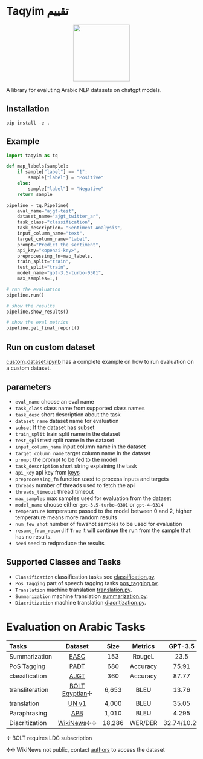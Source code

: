 # Taqyim تقييم

<p align="center">
    <img width = "150px" src="https://github.com/ARBML/Taqyim/assets/15667714/6710535a-4d0b-4c1a-8c35-49b2e2110600"></img>
</p>

A library for evaluting Arabic NLP datasets on chatgpt models. 

## Installation

```
pip install -e .
```

## Example 

```python
import taqyim as tq

def map_labels(sample):
    if sample["label"] == "1":
        sample["label"] = "Positive"
    else:
        sample["label"] = "Negative"
    return sample

pipeline = tq.Pipeline(
    eval_name="ajgt-test",
    dataset_name="ajgt_twitter_ar",
    task_class="classification",
    task_description= "Sentiment Analysis",
    input_column_name="text",
    target_column_name="label",
    prompt="Predict the sentiment",
    api_key="<openai-key>",
    preprocessing_fn=map_labels,
    train_split="train",
    test_split="train",
    model_name="gpt-3.5-turbo-0301",
    max_samples=1,)

# run the evaluation
pipeline.run()

# show the results
pipeline.show_results()

# show the eval metrics
pipeline.get_final_report()

```

## Run on custom dataset

[custom_dataset.ipynb](custom_dataset.ipynb) has a complete example on how to run evaluation on a custom dataset. 


## parameters

-    `eval_name` choose an eval name
-    `task_class` class name from supported class names
-    `task_desc` short description about the task
-    `dataset_name` dataset name for evaluation
-    `subset` If the dataset has subset
-    `train_split` train split name in the dataset
-    `test_split`test split name in the dataset
-    `input_column_name` input column name in the dataset
-    `target_column_name` target column name in the dataset
-    `prompt` the prompt to be fed to the model
-    `task_description` short string explaining the task
-    `api_key` api key from [keys](https://platform.openai.com/account/api-keys)
-    `preprocessing_fn` function used to process inputs and targets 
-    `threads` number of threads used to fetch the api
-    `threads_timeout` thread timeout 
-    `max_samples` max samples used for evaluation from the dataset 
-    `model_name` choose either `gpt-3.5-turbo-0301` or `gpt-4-0314`
-    `temperature` temperature passed to the model between 0 and 2, higher temperature means more random results
-    `num_few_shot` number of fewshot samples to be used for evaluation
-    `resume_from_record` if `True` it will continue the run from the sample that has no results. 
-    `seed` seed to redproduce the results

## Supported Classes and Tasks

* `Classification` classification tasks see [classification.py](examples/classification.py).
* `Pos_Tagging` part of speech tagging tasks [pos_tagging.py](examples/pos_tagging.py).
* `Translation` machine translation [translation.py](examples/translation.py).
* `Summarization` machine translation [summarization.py](examples/summarization.py).
* `Diacritization` machine translation [diacritization.py](examples/diacritization.py).

# Evaluation on Arabic Tasks 

|Tasks              |Dataset        |Size       |Metrics	    |GPT-3.5 	    |GPT-4      |SoTA|
| :---              | :---:         | :---:     | :---:         | :---:         | :---:     |:---:|
|Summarization      |[EASC](https://huggingface.co/datasets/arbml/EASC)	        |153	    |RougeL	        |23.5		    |18.25	    |62.98|
|PoS Tagging	    |[PADT](https://huggingface.co/datasets/universal_dependencies/viewer/ar_padt/train)	        |680        |Accuracy	    |75.91		    |86.29	    |97.00|
|classification	    |[AJGT](https://huggingface.co/datasets/ajgt_twitter_ar)	        |360        |Accuracy	    |87.77		    |91.13	    |96.11|	
|transliteration	|[BOLT Egyptian](https://catalog.ldc.upenn.edu/LDC2021T17)✢  |6,653      |BLEU           |13.76		    |27.66	    |58.70|
|translation	    |[UN v1](https://drive.google.com/file/d/13GI1F1hvwpMUGBSa0QC6ov4eE57GC_Zx/view)          |4,000	    |BLEU	        |35.05		    |38.83	    |53.29|
|Paraphrasing	    |[APB](https://github.com/marwah2001/Arabic-Paraphrasing-Benchmark)	        |1,010      |BLEU	        |4.295		    |6.104	    |17.52|
|Diacritization	    |[WikiNews]()✢✢      |18,286	    |WER/DER	    |32.74/10.29	| 38.06/11.64		   |12.76/3.54|

✢ BOLT requires LDC subscription

✢✢ WikiNews not public, contact [authors](https://aclanthology.org/W17-1302/) to access the dataset
